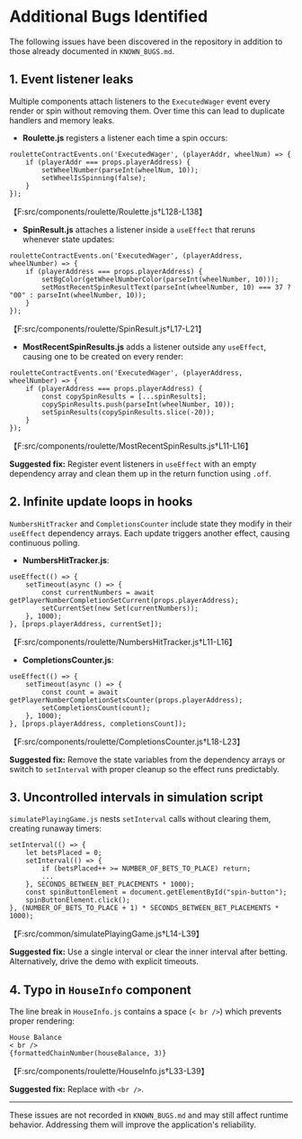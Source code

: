 # Additional Bugs Identified

The following issues have been discovered in the repository in addition to those already documented in `KNOWN_BUGS.md`.

## 1. Event listener leaks
Multiple components attach listeners to the `ExecutedWager` event every render or spin without removing them. Over time this can lead to duplicate handlers and memory leaks.

- **Roulette.js** registers a listener each time a spin occurs:
```
rouletteContractEvents.on('ExecutedWager', (playerAddr, wheelNum) => {
    if (playerAddr === props.playerAddress) {
        setWheelNumber(parseInt(wheelNum, 10));
        setWheelIsSpinning(false);
    }
});
```
【F:src/components/roulette/Roulette.js†L128-L138】
- **SpinResult.js** attaches a listener inside a `useEffect` that reruns whenever state updates:
```
rouletteContractEvents.on('ExecutedWager', (playerAddress, wheelNumber) => {
    if (playerAddress === props.playerAddress) {
        setBgColor(getWheelNumberColor(parseInt(wheelNumber, 10)));
        setMostRecentSpinResultText(parseInt(wheelNumber, 10) === 37 ? "00" : parseInt(wheelNumber, 10));
    }
});
```
【F:src/components/roulette/SpinResult.js†L17-L21】
- **MostRecentSpinResults.js** adds a listener outside any `useEffect`, causing one to be created on every render:
```
rouletteContractEvents.on('ExecutedWager', (playerAddress, wheelNumber) => {
    if (playerAddress === props.playerAddress) {
        const copySpinResults = [...spinResults];
        copySpinResults.push(parseInt(wheelNumber, 10));
        setSpinResults(copySpinResults.slice(-20));
    }
});
```
【F:src/components/roulette/MostRecentSpinResults.js†L11-L16】

**Suggested fix:** Register event listeners in `useEffect` with an empty dependency array and clean them up in the return function using `.off`.

## 2. Infinite update loops in hooks
`NumbersHitTracker` and `CompletionsCounter` include state they modify in their `useEffect` dependency arrays. Each update triggers another effect, causing continuous polling.

- **NumbersHitTracker.js**:
```
useEffect(() => {
    setTimeout(async () => {
        const currentNumbers = await getPlayerNumberCompletionSetCurrent(props.playerAddress);
        setCurrentSet(new Set(currentNumbers));
    }, 1000);
}, [props.playerAddress, currentSet]);
```
【F:src/components/roulette/NumbersHitTracker.js†L11-L16】

- **CompletionsCounter.js**:
```
useEffect(() => {
    setTimeout(async () => {
        const count = await getPlayerNumberCompletionSetsCounter(props.playerAddress);
        setCompletionsCount(count);
    }, 1000);
}, [props.playerAddress, completionsCount]);
```
【F:src/components/roulette/CompletionsCounter.js†L18-L23】

**Suggested fix:** Remove the state variables from the dependency arrays or switch to `setInterval` with proper cleanup so the effect runs predictably.

## 3. Uncontrolled intervals in simulation script
`simulatePlayingGame.js` nests `setInterval` calls without clearing them, creating runaway timers:
```
setInterval(() => {
    let betsPlaced = 0;
    setInterval(() => {
        if (betsPlaced++ >= NUMBER_OF_BETS_TO_PLACE) return;
        ...
    }, SECONDS_BETWEEN_BET_PLACEMENTS * 1000);
    const spinButtonElement = document.getElementById("spin-button");
    spinButtonElement.click();
}, (NUMBER_OF_BETS_TO_PLACE + 1) * SECONDS_BETWEEN_BET_PLACEMENTS * 1000);
```
【F:src/common/simulatePlayingGame.js†L14-L39】

**Suggested fix:** Use a single interval or clear the inner interval after betting. Alternatively, drive the demo with explicit timeouts.

## 4. Typo in `HouseInfo` component
The line break in `HouseInfo.js` contains a space (`< br />`) which prevents proper rendering:
```
House Balance
< br />
{formattedChainNumber(houseBalance, 3)}
```
【F:src/components/roulette/HouseInfo.js†L33-L39】

**Suggested fix:** Replace with `<br />`.

---
These issues are not recorded in `KNOWN_BUGS.md` and may still affect runtime behavior. Addressing them will improve the application's reliability.
